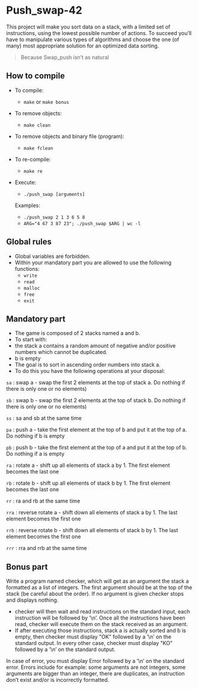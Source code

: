 # Push_swap-42
This project will make you sort data on a stack, with a limited set of instructions, using the lowest possible number of actions. To succeed you’ll have to manipulate various types of algorithms and choose the one (of many) most appropriate solution for an optimized data sorting.
> Because Swap_push isn’t as natural

## How to compile
+ To compile:
  + `make` or `make bonus`
+ To remove objects:
  + `make clean`
+ To remove objects and binary file (program):
  + `make fclean`
+ To re-compile:
  + `make re`
+ Execute:
  + `./push_swap [arguments]`
  
  Examples: 
    + `./push_swap 2 1 3 6 5 8`
    + `ARG="4 67 3 87 23"; ./push_swap $ARG | wc -l`

## Global rules
+ Global variables are forbidden.
+ Within your mandatory part you are allowed to use the following functions:
  + `write`
  + `read`
  + `malloc`
  + `free`
  + `exit`

## Mandatory part
+ The game is composed of 2 stacks named a and b.
+  To start with:
  +  the stack a contains a random amount of negative and/or positive numbers
which cannot be duplicated.
  + b is empty
+  The goal is to sort in ascending order numbers into stack a.
+  To do this you have the following operations at your disposal:

`sa` : swap a - swap the first 2 elements at the top of stack a. Do nothing if there
is only one or no elements)

`sb` : swap b - swap the first 2 elements at the top of stack b. Do nothing if there
is only one or no elements)

`ss` : sa and sb at the same time

`pa` : push a - take the first element at the top of b and put it at the top of a. Do
nothing if b is empty

`pb` : push b - take the first element at the top of a and put it at the top of b. Do
nothing if a is empty

`ra` : rotate a - shift up all elements of stack a by 1. The first element becomes
the last one

`rb` : rotate b - shift up all elements of stack b by 1. The first element becomes
the last one

`rr` : ra and rb at the same time

`rra` : reverse rotate a - shift down all elements of stack a by 1. The last element
becomes the first one

`rrb` : reverse rotate b - shift down all elements of stack b by 1. The last element
becomes the first one

`rrr` : rra and rrb at the same time

## Bonus part
Write a program named checker, which will get as an argument the stack a formatted as a list of integers. The first argument should be at the top of the stack
(be careful about the order). If no argument is given checker stops and displays
nothing.
+ checker will then wait and read instructions on the standard input, each instruction
will be followed by ’\n’. Once all the instructions have been read, checker will
execute them on the stack received as an argument.
+ If after executing those instructions, stack a is actually sorted and b is empty, then
checker must display "OK" followed by a ’\n’ on the standard output. In every
other case, checker must display "KO" followed by a ’\n’ on the standard output.

In case of error, you must display Error followed by a ’\n’ on the standard error.
Errors include for example: some arguments are not integers, some arguments are
bigger than an integer, there are duplicates, an instruction don’t exist and/or is
incorrectly formatted.
